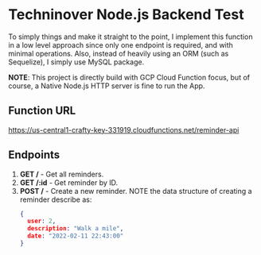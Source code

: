 # Techninover Node.js Backend Test
To simply things and make it straight to the point, I implement this function in a low level approach since only one endpoint is required, and with minimal operations. Also, instead of heavily using an ORM (such as Sequelize), I simply use MySQL package.

**NOTE**: This project is directly build with GCP Cloud Function focus, but of course, a Native Node.js HTTP server is fine to run the App.

## Function URL
https://us-central1-crafty-key-331919.cloudfunctions.net/reminder-api

## Endpoints
1. **GET /** - Get all reminders.
2. **GET /:id** - Get reminder by ID.
3. **POST /** - Create a new reminder. NOTE the data structure of creating a reminder describe as:
   ```json
   {
     user: 2,
     description: "Walk a mile",
     date: "2022-02-11 22:43:00"
   }
   ```